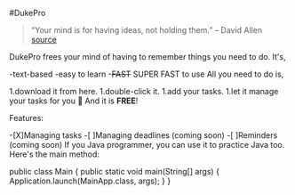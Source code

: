 #DukePro
>“Your mind is for having ideas, not holding them.” – David Allen [source](https://boulderbugle.com/quotes-185mla85)

DukePro frees your mind of having to remember things you need to do. It's,

-text-based
-easy to learn
-~~FAST~~ SUPER FAST to use
All you need to do is,

1.download it from here.
1.double-click it.
1.add your tasks.
1.let it manage your tasks for you :partying_face:
And it is **FREE**!

Features:

 -[X]Managing tasks
 -[ ]Managing deadlines (coming soon)
 -[ ]Reminders (coming soon)
If you Java programmer, you can use it to practice Java too. Here's the main method:

public class Main {
    public static void main(String[] args) {
        Application.launch(MainApp.class, args);
    }
}
